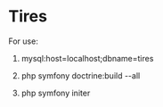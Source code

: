 # Tires
For use:

1) mysql:host=localhost;dbname=tires

2) php symfony doctrine:build --all

3) php symfony initer
